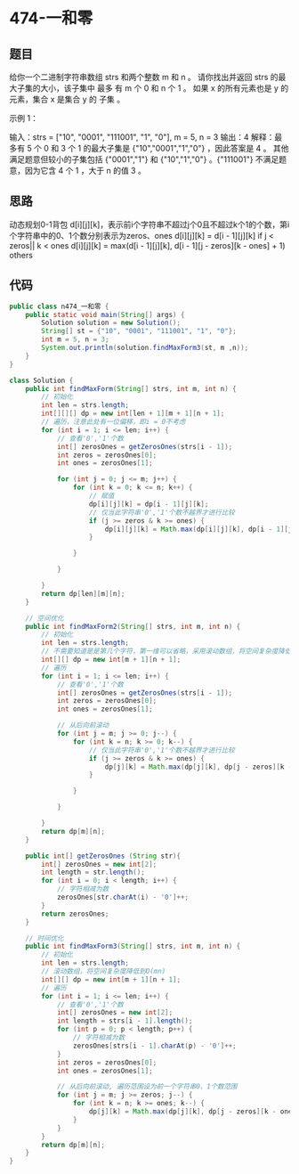 # 474-一和零

## 题目

给你一个二进制字符串数组 strs 和两个整数 m 和 n 。
请你找出并返回 strs 的最大子集的大小，该子集中 最多 有 m 个 0 和 n 个 1 。
如果 x 的所有元素也是 y 的元素，集合 x 是集合 y 的 子集 。

示例 1：

输入：strs = ["10", "0001", "111001", "1", "0"], m = 5, n = 3
输出：4
解释：最多有 5 个 0 和 3 个 1 的最大子集是 {"10","0001","1","0"} ，因此答案是 4 。
其他满足题意但较小的子集包括 {"0001","1"} 和 {"10","1","0"} 。{"111001"} 不满足题意，因为它含 4 个 1 ，大于 n 的值 3 。

## 思路

动态规划0-1背包
d[i][j][k]，表示前i个字符串不超过j个0且不超过k个1的个数，第i个字符串中的0、1个数分别表示为zeros、ones
d[i][j][k] = d[i - 1][j][k]                                             if j < zeros|| k < ones
d[i][j][k] = max(d[i - 1][j][k], d[i - 1][j - zeros][k - ones] + 1)     others

## 代码
~~~java
public class n474_一和零 {
    public static void main(String[] args) {
        Solution solution = new Solution();
        String[] st = {"10", "0001", "111001", "1", "0"};
        int m = 5, n = 3;
        System.out.println(solution.findMaxForm3(st, m ,n));
    }
}

class Solution {
    public int findMaxForm(String[] strs, int m, int n) {
        // 初始化
        int len = strs.length;
        int[][][] dp = new int[len + 1][m + 1][n + 1];
        // 遍历，注意此处有一位偏移，即i = 0不考虑
        for (int i = 1; i <= len; i++) {
            // 查看'0','1'个数
            int[] zerosOnes = getZerosOnes(strs[i - 1]);
            int zeros = zerosOnes[0];
            int ones = zerosOnes[1];

            for (int j = 0; j <= m; j++) {
                for (int k = 0; k <= n; k++) {
                    // 赋值
                    dp[i][j][k] = dp[i - 1][j][k];
                    // 仅当此字符串'0','1'个数不越界才进行比较
                    if (j >= zeros & k >= ones) {
                        dp[i][j][k] = Math.max(dp[i][j][k], dp[i - 1][j - zeros][k - ones] + 1);
                    }

                }

            }

        }
        return dp[len][m][n];
    }

    // 空间优化
    public int findMaxForm2(String[] strs, int m, int n) {
        // 初始化
        int len = strs.length;
        // 不需要知道是是第几个字符，第一维可以省略，采用滚动数组，将空间复杂度降低到O(mn)
        int[][] dp = new int[m + 1][n + 1];
        // 遍历
        for (int i = 1; i <= len; i++) {
            // 查看'0','1'个数
            int[] zerosOnes = getZerosOnes(strs[i - 1]);
            int zeros = zerosOnes[0];
            int ones = zerosOnes[1];

            // 从后向前滚动
            for (int j = m; j >= 0; j--) {
                for (int k = n; k >= 0; k--) {
                    // 仅当此字符串'0','1'个数不越界才进行比较
                    if (j >= zeros & k >= ones) {
                        dp[j][k] = Math.max(dp[j][k], dp[j - zeros][k - ones] + 1);
                    }

                }

            }

        }
        return dp[m][n];
    }

    public int[] getZerosOnes (String str){
        int[] zerosOnes = new int[2];
        int length = str.length();
        for (int i = 0; i < length; i++) {
            // 字符相减为数
            zerosOnes[str.charAt(i) - '0']++;
        }
        return zerosOnes;
    }

    // 时间优化
    public int findMaxForm3(String[] strs, int m, int n) {
        // 初始化
        int len = strs.length;
        // 滚动数组，将空间复杂度降低到O(mn)
        int[][] dp = new int[m + 1][n + 1];
        // 遍历
        for (int i = 1; i <= len; i++) {
            // 查看'0','1'个数
            int[] zerosOnes = new int[2];
            int length = strs[i - 1].length();
            for (int p = 0; p < length; p++) {
                // 字符相减为数
                zerosOnes[strs[i - 1].charAt(p) - '0']++;
            }
            int zeros = zerosOnes[0];
            int ones = zerosOnes[1];

            // 从后向前滚动, 遍历范围设为前一个字符串0、1个数范围
            for (int j = m; j >= zeros; j--) {
                for (int k = n; k >= ones; k--) {
                    dp[j][k] = Math.max(dp[j][k], dp[j - zeros][k - ones] + 1);
                }
            }
        }
        return dp[m][n];
    }
}
~~~
